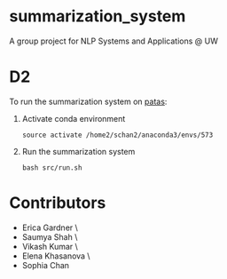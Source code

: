 # summarization_system
A group project for NLP Systems and Applications @ UW

# D2

To run the summarization system on [patas](https://wiki.ling.washington.edu/bin/view.cgi):

1. Activate conda environment
    ```
    source activate /home2/schan2/anaconda3/envs/573
    ```

2. Run the summarization system
    ```
    bash src/run.sh
    ```



# Contributors
* Erica Gardner \
* Saumya Shah \
* Vikash Kumar \
* Elena Khasanova \
* Sophia Chan 

